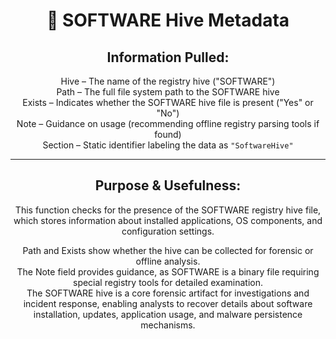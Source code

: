 <div align="center">

# 🧩 SOFTWARE Hive Metadata

## **Information Pulled:**  
Hive – The name of the registry hive ("SOFTWARE")  
Path – The full file system path to the SOFTWARE hive  
Exists – Indicates whether the SOFTWARE hive file is present ("Yes" or "No")  
Note – Guidance on usage (recommending offline registry parsing tools if found)  
Section – Static identifier labeling the data as `"SoftwareHive"`

---

## **Purpose & Usefulness:**  
This function checks for the presence of the SOFTWARE registry hive file, which stores information about installed applications, OS components, and configuration settings.

Path and Exists show whether the hive can be collected for forensic or offline analysis.  
The Note field provides guidance, as SOFTWARE is a binary file requiring special registry tools for detailed examination.  
The SOFTWARE hive is a core forensic artifact for investigations and incident response, enabling analysts to recover details about software installation, updates, application usage, and malware persistence mechanisms.

</div>
